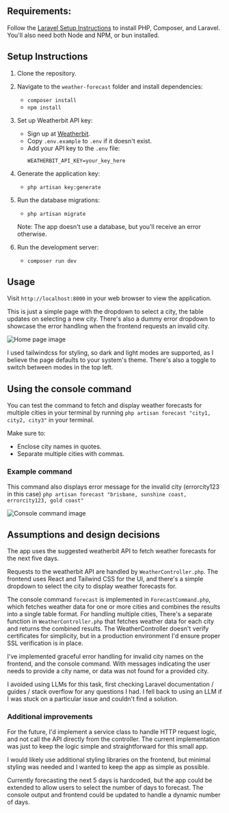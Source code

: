 ## Requirements:

Follow the [Laravel Setup Instructions](https://laravel.com/docs/12.x/installation) to install PHP, Composer, and Laravel. You'll also need both Node and NPM, or bun installed.


## Setup Instructions

1. Clone the repository.

2. Navigate to the `weather-forecast` folder and install dependencies:
    - `composer install`
    - `npm install`

3. Set up Weatherbit API key:
    - Sign up at [Weatherbit](https://www.weatherbit.io/).
    - Copy `.env.example` to `.env` if it doesn't exist.
    - Add your API key to the `.env` file:
      ```
      WEATHERBIT_API_KEY=your_key_here
      ```
4. Generate the application key:
   - `php artisan key:generate`

5. Run the database migrations:
   - `php artisan migrate`

   Note: The app doesn't use a database, but you'll receive an error otherwise.

6. Run the development server:
    - `composer run dev`

## Usage

Visit `http://localhost:8000` in your web browser to view the application.

This is just a simple page with the dropdown to select a city, the table updates on selecting a new city. There's also a dummy error dropdown to showcase the error handling when the frontend requests an invalid city.

![Home page image](https://i.imgur.com/5kVvFDj.png)

I used tailwindcss for styling, so dark and light modes are supported, as I believe the page defaults to your system's theme. There's also a toggle to switch between modes in the top left.

## Using the console command

You can test the command to fetch and display weather forecasts for multiple cities in your terminal by running `php artisan forecast "city1, city2, city3"` in your terminal.

Make sure to:
- Enclose city names in quotes. 
- Separate multiple cities with commas.

### Example command

This command also displays error message for the invalid city (errorcity123 in this case)
`php artisan forecast "brisbane, sunshine coast, errorcity123, gold coast"`

![Console command image](https://i.imgur.com/lWgx4L7.png)

## Assumptions and design decisions

The app uses the suggested weatherbit API to fetch weather forecasts for the next five days.

Requests to the weatherbit API are handled by `WeatherController.php`. The frontend uses React and Tailwind CSS for the UI, and there's a simple dropdown to select the city to display weather forecasts for.

The console command `forecast` is implemented in `ForecastCommand.php`, which fetches weather data for one or more cities and combines the results into a single table format. For handling multiple cities, There's a separate function in `WeatherController.php` that fetches weather data for each city and returns the combined results. The WeatherController doesn't verify certificates for simplicity, but in a production environment I'd ensure proper SSL verification is in place.

I've implemented graceful error handling for invalid city names on the frontend, and the console command. With messages indicating the user needs to provide a city name, or data was not found for a provided city.

I avoided using LLMs for this task, first checking Laravel documentation / guides / stack overflow for any questions I had. I fell back to using an LLM if I was stuck on a particular issue and couldn't find a solution.


### Additional improvements

For the future, I'd implement a service class to handle HTTP request logic, and not call the API directly from the controller. The current implementation was just to keep the logic simple and straightforward for this small app.

I would likely use additional styling libraries on the frontend, but minimal styling was needed and I wanted to keep the app as simple as possible.

Currently forecasting the next 5 days is hardcoded, but the app could be extended to allow users to select the number of days to forecast. The console output and frontend could be updated to handle a dynamic number of days.
